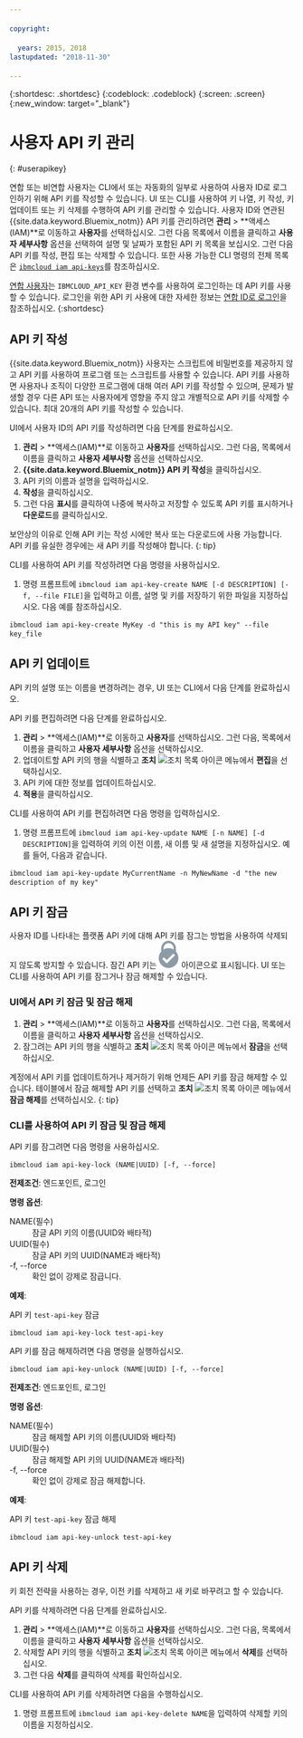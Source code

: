 ```yaml
---

copyright:

  years: 2015, 2018
lastupdated: "2018-11-30"

---
```


{:shortdesc: .shortdesc}
{:codeblock: .codeblock}
{:screen: .screen}
{:new_window: target="_blank"}

# 사용자 API 키 관리
{: #userapikey}

연합 또는 비연합 사용자는 CLI에서 또는 자동화의 일부로 사용하여 사용자 ID로 로그인하기 위해 API 키를 작성할 수 있습니다. UI 또는 CLI를 사용하여 키 나열, 키 작성, 키 업데이트 또는 키 삭제를 수행하여 API 키를 관리할 수 있습니다. 사용자 ID와 연관된 {{site.data.keyword.Bluemix_notm}} API 키를 관리하려면 **관리** &gt; **액세스(IAM)**로 이동하고 **사용자**를 선택하십시오. 그런 다음 목록에서 이름을 클릭하고 **사용자 세부사항** 옵션을 선택하여 설명 및 날짜가 포함된 API 키 목록을 보십시오. 그런 다음 API 키를 작성, 편집 또는 삭제할 수 있습니다. 또한 사용 가능한 CLI 명령의 전체 목록은 [`ibmcloud iam api-keys`](/docs/cli/reference/ibmcloud/cli_api_policy.html#ibmcloud_iam_api_keys)를 참조하십시오.

[연합 사용자](/docs/account/adminpublic.html#federatedid)는 `IBMCLOUD_API_KEY` 환경 변수를 사용하여 로그인하는 데 API 키를 사용할 수 있습니다. 로그인을 위한 API 키 사용에 대한 자세한 정보는 [연합 ID로 로그인](/docs/cli/login_federated_id.html#federated_id)을 참조하십시오.
{:shortdesc}

## API 키 작성

{{site.data.keyword.Bluemix_notm}} 사용자는 스크립트에 비밀번호를 제공하지 않고 API 키를 사용하여 프로그램 또는 스크립트를 사용할 수 있습니다. API 키를 사용하면 사용자나 조직이 다양한 프로그램에 대해 여러 API 키를 작성할 수 있으며, 문제가 발생할 경우 다른 API 또는 사용자에게 영향을 주지 않고 개별적으로 API 키를 삭제할 수 있습니다. 최대 20개의 API 키를 작성할 수 있습니다.

UI에서 사용자 ID의 API 키를 작성하려면 다음 단계를 완료하십시오.

1. **관리** &gt; **액세스(IAM)**로 이동하고 **사용자**를 선택하십시오. 그런 다음, 목록에서 이름을 클릭하고 **사용자 세부사항** 옵션을 선택하십시오.
2. **{{site.data.keyword.Bluemix_notm}} API 키 작성**을 클릭하십시오.
3. API 키의 이름과 설명을 입력하십시오.
4. **작성**을 클릭하십시오.
5. 그런 다음 **표시**를 클릭하여 나중에 복사하고 저장할 수 있도록 API 키를 표시하거나 **다운로드**를 클릭하십시오.

보안상의 이유로 인해 API 키는 작성 시에만 복사 또는 다운로드에 사용 가능합니다. API 키를 유실한 경우에는 새 API 키를 작성해야 합니다.
{: tip}

CLI를 사용하여 API 키를 작성하려면 다음 명령을 사용하십시오.

1. 명령 프롬프트에 `ibmcloud iam api-key-create NAME [-d DESCRIPTION] [-f, --file FILE]`을 입력하고 이름, 설명 및 키를 저장하기 위한 파일을 지정하십시오. 다음 예를 참조하십시오.

```
ibmcloud iam api-key-create MyKey -d "this is my API key" --file key_file
```


## API 키 업데이트

API 키의 설명 또는 이름을 변경하려는 경우, UI 또는 CLI에서 다음 단계를 완료하십시오.

API 키를 편집하려면 다음 단계를 완료하십시오.

1. **관리** &gt; **액세스(IAM)**로 이동하고 **사용자**를 선택하십시오. 그런 다음, 목록에서 이름을 클릭하고 **사용자 세부사항** 옵션을 선택하십시오.
2. 업데이트할 API 키의 행을 식별하고 **조치** ![조치 목록 아이콘](../icons/action-menu-icon.svg) 메뉴에서 **편집**을 선택하십시오.
3. API 키에 대한 정보를 업데이트하십시오.
4. **적용**을 클릭하십시오.

CLI를 사용하여 API 키를 편집하려면 다음 명령을 입력하십시오.

1. 명령 프롬프트에 `ibmcloud iam api-key-update NAME [-n NAME] [-d DESCRIPTION]`을 입력하여 키의 이전 이름, 새 이름 및 새 설명을 지정하십시오. 예를 들어, 다음과 같습니다.

```
ibmcloud iam api-key-update MyCurrentName -n MyNewName -d "the new description of my key"
```

## API 키 잠금

사용자 ID를 나타내는 플랫폼 API 키에 대해 API 키를 잠그는 방법을 사용하여 삭제되지 않도록 방지할 수 있습니다. 잠긴 API 키는 ![잠김 아이콘](images/locked.svg "잠김") 아이콘으로 표시됩니다. UI 또는 CLI를 사용하여 API 키를 잠그거나 잠금 해제할 수 있습니다.

### UI에서 API 키 잠금 및 잠금 해제

1. **관리** &gt; **액세스(IAM)**로 이동하고 **사용자**를 선택하십시오. 그런 다음, 목록에서 이름을 클릭하고 **사용자 세부사항** 옵션을 선택하십시오.
2. 잠그려는 API 키의 행을 식별하고 **조치** ![조치 목록 아이콘](../icons/action-menu-icon.svg) 메뉴에서 **잠금**을 선택하십시오.

계정에서 API 키를 업데이트하거나 제거하기 위해 언제든 API 키를 잠금 해제할 수 있습니다. 테이블에서 잠금 해제할 API 키를 선택하고 **조치** ![조치 목록 아이콘](../icons/action-menu-icon.svg) 메뉴에서 **잠금 해제**를 선택하십시오.
{: tip}

### CLI를 사용하여 API 키 잠금 및 잠금 해제

API 키를 잠그려면 다음 명령을 사용하십시오.

```
ibmcloud iam api-key-lock (NAME|UUID) [-f, --force]
```

<strong>전제조건</strong>: 엔드포인트, 로그인

<strong>명령 옵션</strong>:
<dl>
<dt>NAME(필수)</dt>
<dd>잠글 API 키의 이름(UUID와 배타적)</dd>
<dt>UUID(필수)</dt>
<dd>잠글 API 키의 UUID(NAME과 배타적)</dd>
<dt>-f, --force</dt>
<dd>확인 없이 강제로 잠급니다.</dd>
</dl>

<strong>예제</strong>:

API 키 `test-api-key` 잠금

```
ibmcloud iam api-key-lock test-api-key
```

API 키를 잠금 해제하려면 다음 명령을 실행하십시오.

```
ibmcloud iam api-key-unlock (NAME|UUID) [-f, --force]
```

<strong>전제조건</strong>: 엔드포인트, 로그인

<strong>명령 옵션</strong>:
<dl>
<dt>NAME(필수)</dt>
<dd>잠금 해제할 API 키의 이름(UUID와 배타적)</dd>
<dt>UUID(필수)</dt>
<dd>잠금 해제할 API 키의 UUID(NAME과 배타적)</dd>
<dt>-f, --force</dt>
<dd>확인 없이 강제로 잠금 해제합니다.</dd>
</dl>

<strong>예제</strong>:

API 키 `test-api-key` 잠금 해제

```
ibmcloud iam api-key-unlock test-api-key
```


## API 키 삭제

키 회전 전략을 사용하는 경우, 이전 키를 삭제하고 새 키로 바꾸려고 할 수 있습니다.

API 키를 삭제하려면 다음 단계를 완료하십시오.

1. **관리** &gt; **액세스(IAM)**로 이동하고 **사용자**를 선택하십시오. 그런 다음, 목록에서 이름을 클릭하고 **사용자 세부사항** 옵션을 선택하십시오.
2. 삭제할 API 키의 행을 식별하고 **조치** ![조치 목록 아이콘](../icons/action-menu-icon.svg) 메뉴에서 **삭제**를 선택하십시오.
3. 그런 다음 **삭제**를 클릭하여 삭제를 확인하십시오.

CLI를 사용하여 API 키를 삭제하려면 다음을 수행하십시오.
1. 명령 프롬프트에 `ibmcloud iam api-key-delete NAME`을 입력하여 삭제할 키의 이름을 지정하십시오.
